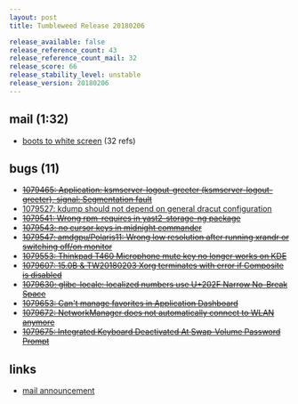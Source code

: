 ```yaml
---
layout: post
title: Tumbleweed Release 20180206

release_available: false
release_reference_count: 43
release_reference_count_mail: 32
release_score: 66
release_stability_level: unstable
release_version: 20180206
---
```


## mail (1:32)

- [boots to white screen](https://lists.opensuse.org/opensuse-factory/2018-02/msg00247.html) (32 refs)

## bugs (11)

<!--more-->

- ~~[1079465: Application: ksmserver-logout-greeter (ksmserver-logout-greeter), signal: Segmentation fault](https://bugzilla.opensuse.org/show_bug.cgi?id=1079465)~~
- [1079527: kdump should not depend on general dracut configuration](https://bugzilla.opensuse.org/show_bug.cgi?id=1079527)
- ~~[1079541: Wrong rpm-requires in yast2-storage-ng package](https://bugzilla.opensuse.org/show_bug.cgi?id=1079541)~~
- ~~[1079543: no cursor keys in midnight commander](https://bugzilla.opensuse.org/show_bug.cgi?id=1079543)~~
- ~~[1079547: amdgpu/Polaris11: Wrong low resolution after running xrandr or switching off/on monitor](https://bugzilla.opensuse.org/show_bug.cgi?id=1079547)~~
- ~~[1079553: Thinkpad T460 Microphone mute key no longer works on KDE](https://bugzilla.opensuse.org/show_bug.cgi?id=1079553)~~
- ~~[1079607: 15.0B & TW20180203 Xorg terminates with error if Composite is disabled](https://bugzilla.opensuse.org/show_bug.cgi?id=1079607)~~
- ~~[1079630: glibc-locale: localized numbers use U+202F Narrow No-Break Space](https://bugzilla.opensuse.org/show_bug.cgi?id=1079630)~~
- ~~[1079653: Can't manage favorites in Application Dashboard](https://bugzilla.opensuse.org/show_bug.cgi?id=1079653)~~
- ~~[1079672: NetworkManager does not automatically connect to WLAN anymore](https://bugzilla.opensuse.org/show_bug.cgi?id=1079672)~~
- ~~[1079675: Integrated Keyboard Deactivated At Swap-Volume Password Prompt](https://bugzilla.opensuse.org/show_bug.cgi?id=1079675)~~



## links

- [mail announcement](https://lists.opensuse.org/opensuse-factory/2018-02/msg00246.html)
